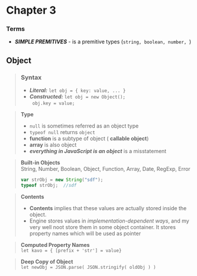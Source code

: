 # Chapter 3

### Terms

- **_SIMPLE PREMITIVES_** - is a premitive types (`string, boolean, number, `)

## Object

> ### **Syntax**
>
> - **_Literal:_** `let obj = { key: value, ... }`
> - **_Constructed:_** `let obj = new Object(); `  
>   ` obj.key = value;`

> **Type**
>
> - `null` is sometimes referred as an object type
> - `typeof null` returns `object`
> - **function** is a subtype of object ( **callable object**)
> - **array** is also object
> - **_everything in JavaScript is an object_** is a misstatement

> **Built-in Objects**  
> String, Number, Boolean, Object, Function, Array, Date, RegExp, Error
>
> ```Javascript
> var strObj = new String("sdf");
> typeof strObj;  //sdf
> ```

> **Contents**
>
> - **Contents** implies that these values are actually stored inside the object.
> - Engine stores values in _implementation-dependent ways_, and my very well noot store them in some object container. It stores property names which will be used as pointer

> **Computed Property Names**  
> `let kavo = { [prefix + 'str'] = value}`

> **Deep Copy of Object**  
> `let newObj = JSON.parse( JSON.stringify( oldObj ) )`
